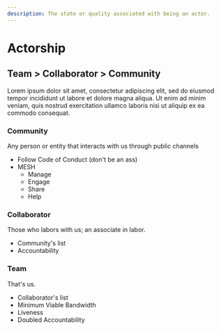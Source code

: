 ```yaml
---
description: The state or quality associated with being an actor.
---
```


# Actorship

## Team &gt; Collaborator &gt; Community 

Lorem ipsum dolor sit amet, consectetur adipiscing elit, sed do eiusmod tempor incididunt ut labore et dolore magna aliqua. Ut enim ad minim veniam, quis nostrud exercitation ullamco laboris nisi ut aliquip ex ea commodo consequat.

### Community 

Any person or entity that interacts with us through public channels

* Follow Code of Conduct \(don't be an ass\)
* MESH
  * Manage
  * Engage
  * Share
  * Help

### Collaborator

Those who labors with us; an associate in labor.

* Community's list
* Accountability 

### Team

That's us.

* Collaborator's list
* Minimum Viable Bandwidth
* Liveness 
* Doubled Accountability



